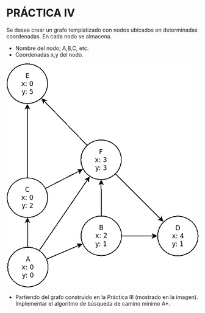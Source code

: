 # PRÁCTICA IV

Se desea crear un grafo templatizado con nodos ubicados en determinadas coordenadas. En cada nodo se almacena.
- Nombre del nodo; A,B,C, etc.
- Coordenadas x,y del nodo.

![Graph](./graph.png?raw=true "Graph")

  * Partiendo del grafo construido en la Práctica III (mostrado en la imagen). Implementar el algoritmo de búsqueda de camino mínimo A*.
